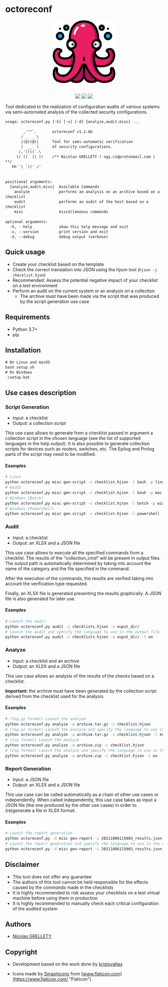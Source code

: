 # octoreconf

<p align="center">
  <img width="200" height="200" src="ressources/logo.png">
  <br/><br/>
</p>

<p align="center">
  <img src="https://img.shields.io/badge/coverage-84%25-green.svg">
  <img src="https://img.shields.io/badge/python-3.7+-blue.svg">
  <img src="https://img.shields.io/badge/platform-macOS%2FLinux%2FWindows-blue.svg">
</p>

Tool dedicated to the realization of configuration audits of various systems via semi-automated analysis of the collected security configurations.

```
usage: octoreconf.py [-h] [-v] [-d] {analyze,audit,misc} ...

        ,'""`.       octoreconf v1.2.6b
       / _  _ \
       |(@)(@)|      Tool for semi-automatic verification
       )  __  (      of security configurations.
      /,'))((`.\
     (( ((  )) ))    /** Nicolas GRELLETY ( ngy.cs@protonmail.com ) **/
   hh `\ `)(' /'


positional arguments:
  {analyze,audit,misc}  Available Commands
    analyze             performs an analysis on an archive based on a checklist
    audit               performs an audit of the host based on a checklist
    misc                miscellaneous commands

optional arguments:
  -h, --help            show this help message and exit
  -v, --version         print version and exit
  -d, --debug           debug output (verbose)
```

## Quick usage

- Create your checklist based on the template
- Check the correct translation into JSON using the hjson tool (`hjson -j checklist.hjon`)
- Recommended: Assess the potential negative impact of your checklist on a test environment
- Perform an audit on the current system or an analysis on a collection
  - The archive must have been made via the script that was produced by the script generation use case

## Requirements

- Python 3.7+
- pip

## Installation

```
# On Linux and macOS
bash setup.sh
# On Windows
.\setup.bat
```

## Use cases description

### Script Generation

- Input: a checklist
- Output: a collection script

This use case allows to generate from a checklist passed in argument a collection script in the chosen language (see the list of supported languages in the help output). It is also possible to generate collection scripts for devices such as routers, switches, etc. The Epilog and Prolog parts of the script may need to be modified.

#### Examples

```bash
# Linux
python octoreconf.py misc gen-script -c checklist.hjson -l bash -p linux -o linux-collection-script.sh
# macOS
python octoreconf.py misc gen-script -c checklist.hjson -l bash -p mac -o mac-collection-script.sh
# Windows (Batch)
python octoreconf.py misc gen-script -c checklist.hjson -l batch -p windows -o windows-collection-script.bat
# Windows (Powershell)
python octoreconf.py misc gen-script -c checklist.hjson -l powershell -p windows -o windows-collection-script.ps1
```

### Audit

- Input: a checklist
- Output: an XLSX and a JSON file

This use case allows to execute all the specified commands from a checklist. The results of the "collection_cmd" will be present in output files. The output path is automatically determined by taking into account the name of the category and the file specified in the command.

After the execution of the commands, the results are verified taking into account the verification type requested.

Finally, an XLSX file is generated presenting the results graphically. A JSON file is also generated for later use.

#### Examples

```bash
# Launch the audit
python octoreconf.py audit -c checklists.hjson -o ouput_dir/
# Launch the audit and specify the language to use in the output file (xlsx)
python octoreconf.py audit -c checklists.hjson -o ouput_dir/ -l en
```

### Analyze

- Input: a checklist and an archive
- Output: an XLSX and a JSON file

This use case allows an analysis of the results of the checks based on a checklist.

**Important:** the archive must have been generated by the collection script derived from the checklist used for the analysis.

#### Examples

```bash
# (tag.gz format) Launch the analyze
python octoreconf.py analyze -a archive.tar.gz -c checklist.hjson
# (tag.gz format) Launch the analyze and specify the language to use in the output file (xlsx)
python octoreconf.py analyze -a archive.tar.gz -c checklist.hjson -l en
# (zip format) Launch the analyze
python octoreconf.py analyze -a archive.zip -c checklist.hjson
# (zip format) Launch the analyze and specify the language to use in the output file (xlsx)
python octoreconf.py analyze -a archive.zip -c checklist.hjson -l en
```

### Report Generation

- Input: a JSON file
- Output: an XLSX and a JSON file

This use case can be called automatically as a chain of other use cases or independently. When called independently, this use case takes as input a JSON file (the one produced by the other use cases) in order to (re)generate a file in XLSX format.

#### Examples

```bash
# Launch the report generation
python octoreconf.py -d misc gen-report -i 20211006115003_results.json
# Launch the report generation and specify the language to use in the output file (xlsx)
python octoreconf.py -d misc gen-report -i 20211006115003_results.json -l en
```

## Disclaimer

- This tool does not offer any guarantee
- The authors of this tool cannot be held responsible for the effects caused by the commands made in the checklists
- It is highly recommended to risk assess your checklists on a test virtual machine before using them in production
- It is highly recommended to manually check each critical configuration of the audited system

## Authors

- [Nicolas GRELLETY](https://github.com/Nillyr)

## Copyright

- Development based on the work done by [kristovatlas](https://github.com/kristovatlas/osx-config-check)

- Icons made by [Smashicons](https://www.flaticon.com/authors/smashicons "Smashicons") from [www.flaticon.com](https://www.flaticon.com/ "Flaticon")
